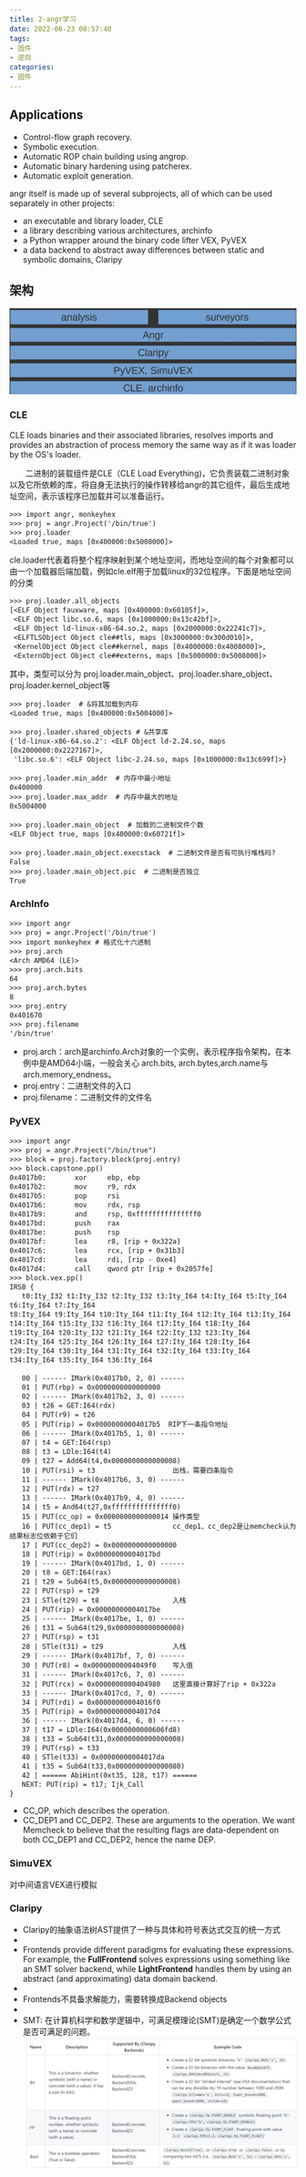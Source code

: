 ```yaml
---
title: 2-angr学习
date: 2022-06-23 08:57:40
tags: 
- 固件
- 逆向
categories: 
- 固件
---
```


## Applications

- Control-flow graph recovery.
- Symbolic execution.
- Automatic ROP chain building using angrop.
- Automatic binary hardening using patcherex.
- Automatic exploit generation.


angr itself is made up of several subprojects, all of which can be used separately in other projects:

- an executable and library loader, CLE
- a library describing various architectures, archinfo
- a Python wrapper around the binary code lifter VEX, PyVEX
- a data backend to abstract away differences between static and symbolic domains, Claripy

## 架构

![](2-angr学习/2022-06-23-09-02-33.png)

### CLE
CLE loads binaries and their associated libraries, resolves imports and provides an abstraction of process memory the same way as if it was loader by the OS's loader.

　　二进制的装载组件是CLE（CLE Load Everything)，它负责装载二进制对象以及它所依赖的库，将自身无法执行的操作转移给angr的其它组件，最后生成地址空间，表示该程序已加载并可以准备运行。

```ipython
>>> import angr, monkeyhex
>>> proj = angr.Project('/bin/true')
>>> proj.loader
<Loaded true, maps [0x400000:0x5008000]>
```

cle.loader代表着将整个程序映射到某个地址空间，而地址空间的每个对象都可以由一个加载器后端加载，例如cle.elf用于加载linux的32位程序。下面是地址空间的分类

```ipython
>>> proj.loader.all_objects
[<ELF Object fauxware, maps [0x400000:0x60105f]>,
 <ELF Object libc.so.6, maps [0x1000000:0x13c42bf]>,
 <ELF Object ld-linux-x86-64.so.2, maps [0x2000000:0x22241c7]>,
 <ELFTLSObject Object cle##tls, maps [0x3000000:0x300d010]>,
 <KernelObject Object cle##kernel, maps [0x4000000:0x4008000]>,
 <ExternObject Object cle##externs, maps [0x5000000:0x5008000]>
```
其中，类型可以分为 proj.loader.main_object、proj.loader.share_object、proj.loader.kernel_object等

```ipython
>>> proj.loader  # &将其加载到内存
<Loaded true, maps [0x400000:0x5004000]>

>>> proj.loader.shared_objects # &共享库
{'ld-linux-x86-64.so.2': <ELF Object ld-2.24.so, maps [0x2000000:0x2227167]>,
 'libc.so.6': <ELF Object libc-2.24.so, maps [0x1000000:0x13c699f]>}

>>> proj.loader.min_addr  # 内存中最小地址
0x400000
>>> proj.loader.max_addr  # 内存中最大的地址
0x5004000

>>> proj.loader.main_object  # 加载的二进制文件个数
<ELF Object true, maps [0x400000:0x60721f]>

>>> proj.loader.main_object.execstack  # 二进制文件是否有可执行堆栈吗?
False
>>> proj.loader.main_object.pic  # 二进制是否独立
True
```
### ArchInfo
```ipython
>>> import angr
>>> proj = angr.Project('/bin/true')
>>> import monkeyhex # 格式化十六进制
>>> proj.arch
<Arch AMD64 (LE)>
>>> proj.arch.bits
64
>>> proj.arch.bytes
8
>>> proj.entry
0x401670
>>> proj.filename
'/bin/true'
```
- proj.arch：arch是archinfo.Arch对象的一个实例，表示程序指令架构，在本例中是AMD64小端，一般会关心 arch.bits, arch.bytes,arch.name与arch.memory_endness。
- proj.entry：二进制文件的入口
- proj.filename：二进制文件的文件名

### PyVEX
```ipython
>>> import angr
>>> proj = angr.Project("/bin/true")
>>> block = proj.factory.block(proj.entry)
>>> block.capstone.pp()
0x4017b0:       xor     ebp, ebp
0x4017b2:       mov     r9, rdx
0x4017b5:       pop     rsi
0x4017b6:       mov     rdx, rsp
0x4017b9:       and     rsp, 0xfffffffffffffff0
0x4017bd:       push    rax
0x4017be:       push    rsp
0x4017bf:       lea     r8, [rip + 0x322a]
0x4017c6:       lea     rcx, [rip + 0x31b3]
0x4017cd:       lea     rdi, [rip - 0xe4]
0x4017d4:       call    qword ptr [rip + 0x2057fe]
>>> block.vex.pp()
IRSB {
   t0:Ity_I32 t1:Ity_I32 t2:Ity_I32 t3:Ity_I64 t4:Ity_I64 t5:Ity_I64 t6:Ity_I64 t7:Ity_I64 
t8:Ity_I64 t9:Ity_I64 t10:Ity_I64 t11:Ity_I64 t12:Ity_I64 t13:Ity_I64 t14:Ity_I64 t15:Ity_I32 t16:Ity_I64 t17:Ity_I64 t18:Ity_I64 t19:Ity_I64 t20:Ity_I32 t21:Ity_I64 t22:Ity_I32 t23:Ity_I64 t24:Ity_I64 t25:Ity_I64 t26:Ity_I64 t27:Ity_I64 t28:Ity_I64 t29:Ity_I64 t30:Ity_I64 t31:Ity_I64 t32:Ity_I64 t33:Ity_I64 t34:Ity_I64 t35:Ity_I64 t36:Ity_I64

   00 | ------ IMark(0x4017b0, 2, 0) ------
   01 | PUT(rbp) = 0x0000000000000000
   02 | ------ IMark(0x4017b2, 3, 0) ------
   03 | t26 = GET:I64(rdx)
   04 | PUT(r9) = t26
   05 | PUT(rip) = 0x00000000004017b5  RIP下一条指令地址
   06 | ------ IMark(0x4017b5, 1, 0) ------
   07 | t4 = GET:I64(rsp)
   08 | t3 = LDle:I64(t4)
   09 | t27 = Add64(t4,0x0000000000000008)
   10 | PUT(rsi) = t3                   出栈，需要四条指令
   11 | ------ IMark(0x4017b6, 3, 0) ------
   12 | PUT(rdx) = t27
   13 | ------ IMark(0x4017b9, 4, 0) ------
   14 | t5 = And64(t27,0xfffffffffffffff0)  
   15 | PUT(cc_op) = 0x0000000000000014 操作类型
   16 | PUT(cc_dep1) = t5               cc_dep1、cc_dep2是让memcheck认为结果标志位依赖于它们
   17 | PUT(cc_dep2) = 0x0000000000000000
   18 | PUT(rip) = 0x00000000004017bd
   19 | ------ IMark(0x4017bd, 1, 0) ------
   20 | t8 = GET:I64(rax)
   21 | t29 = Sub64(t5,0x0000000000000008)
   22 | PUT(rsp) = t29
   23 | STle(t29) = t8                  入栈
   24 | PUT(rip) = 0x00000000004017be  
   25 | ------ IMark(0x4017be, 1, 0) ------
   26 | t31 = Sub64(t29,0x0000000000000008)
   27 | PUT(rsp) = t31
   28 | STle(t31) = t29                 入栈
   29 | ------ IMark(0x4017bf, 7, 0) ------
   30 | PUT(r8) = 0x00000000004049f0    写入值
   31 | ------ IMark(0x4017c6, 7, 0) ------
   32 | PUT(rcx) = 0x0000000000404980   这里直接计算好了rip + 0x322a
   33 | ------ IMark(0x4017cd, 7, 0) ------
   34 | PUT(rdi) = 0x00000000004016f0
   35 | PUT(rip) = 0x00000000004017d4
   36 | ------ IMark(0x4017d4, 6, 0) ------
   37 | t17 = LDle:I64(0x0000000000606fd8)
   38 | t33 = Sub64(t31,0x0000000000000008)
   39 | PUT(rsp) = t33
   40 | STle(t33) = 0x00000000004017da
   41 | t35 = Sub64(t33,0x0000000000000080)
   42 | ====== AbiHint(0xt35, 128, t17) ======
   NEXT: PUT(rip) = t17; Ijk_Call
}
```

- CC_OP, which describes the operation.
- CC_DEP1 and CC_DEP2.  These are arguments to the operation. We want Memcheck to believe that the resulting flags are data-dependent on both CC_DEP1 and CC_DEP2, hence the name DEP.

### SimuVEX
对中间语言VEX进行模拟

### Claripy
- Claripy的抽象语法树AST提供了一种与具体和符号表达式交互的统一方式
- 
- Frontends provide different paradigms for evaluating these expressions. For example, the **FullFrontend** solves expressions using something like an SMT solver backend, while **LightFrontend** handles them by using an abstract (and approximating) data domain backend.
- 
- Frontends不具备求解能力，需要转换成Backend objects
- 
- SMT: 在计算机科学和数学逻辑中，可满足模理论(SMT)是确定一个数学公式是否可满足的问题。
![](2-angr学习/2022-06-23-10-07-30.png)
